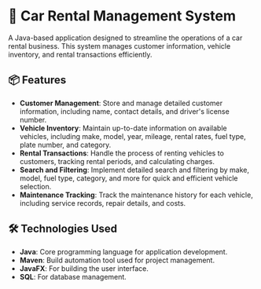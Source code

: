 # 🚗 Car Rental Management System

A Java-based application designed to streamline the operations of a car rental business. This system manages customer information, vehicle inventory, and rental transactions efficiently.

## 📦 Features

- **Customer Management**: Store and manage detailed customer information, including name, contact details, and driver's license number.
- **Vehicle Inventory**: Maintain up-to-date information on available vehicles, including make, model, year, mileage, rental rates, fuel type, plate number, and category.
- **Rental Transactions**: Handle the process of renting vehicles to customers, tracking rental periods, and calculating charges.
- **Search and Filtering**: Implement detailed search and filtering by make, model, fuel type, category, and more for quick and efficient vehicle selection.
- **Maintenance Tracking**: Track the maintenance history for each vehicle, including service records, repair details, and costs.

## 🛠️ Technologies Used

- **Java**: Core programming language for application development.
- **Maven**: Build automation tool used for project management.
- **JavaFX**: For building the user interface.
- **SQL**: For database management.
